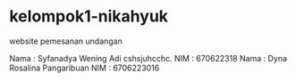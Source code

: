 # kelompok1-nikahyuk

website pemesanan undangan

Nama : Syfanadya Wening Adi
cshsjuhcchc.
NIM : 670622318
Nama : Dyna Rosalina Pangaribuan
NIM : 6706223016

